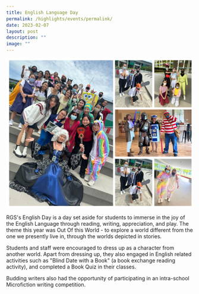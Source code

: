 ```yaml
---
title: English Language Day
permalink: /highlights/events/permalink/
date: 2023-02-07
layout: post
description: ""
image: ""
---
```

![](/images/el%20day.jpg)

RGS's English Day is a day set aside for students to immerse in the joy of the English Language through reading, writing, appreciation, and play. The theme this year was Out Of this World - to explore a world different from the one we presently live in, through the worlds depicted in stories.  
  
Students and staff were encouraged to dress up as a character from another world. Apart from dressing up, they also engaged in English related activities such as "Blind Date with a Book" (a book exchange reading activity), and completed a Book Quiz in their classes.  
  
Budding writers also had the opportunity of participating in an intra-school Microfiction writing competition.